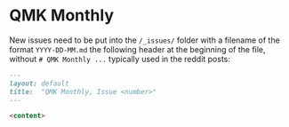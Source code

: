 # QMK Monthly

New issues need to be put into the `/_issues/` folder with a filename of the format `YYYY-DD-MM.md` the following header at the beginning of the file, without `# QMK Monthly ...` typically used in the reddit posts:

```md
---
layout: default
title:  "QMK Monthly, Issue <number>"
---

<content>
```
